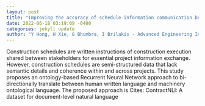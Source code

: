 ```yaml
--- 
layout: post 
title: "Improving the accuracy of schedule information communication between humans and data" 
date: 2022-06-18 03:19:09 -0400 
categories: jekyll update 
author: "Y Hong, H Xie, G Bhumbra, I Brilakis - Advanced Engineering Informatics, 2022" 
--- 
```

Construction schedules are written instructions of construction execution shared between stakeholders for essential project information exchange. However, construction schedules are semi-structured data that lack semantic details and coherence within and across projects. This study proposes an ontology-based Recurrent Neural Network approach to bi-directionally translate between human written language and machinery ontological language. The proposed approach is Cites: ContractNLI: A dataset for document-level natural language
